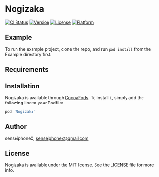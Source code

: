 # Nogizaka

[![CI Status](http://img.shields.io/travis/senseiphoneX/Nogizaka.svg?style=flat)](https://travis-ci.org/senseiphoneX/Nogizaka)
[![Version](https://img.shields.io/cocoapods/v/Nogizaka.svg?style=flat)](http://cocoapods.org/pods/Nogizaka)
[![License](https://img.shields.io/cocoapods/l/Nogizaka.svg?style=flat)](http://cocoapods.org/pods/Nogizaka)
[![Platform](https://img.shields.io/cocoapods/p/Nogizaka.svg?style=flat)](http://cocoapods.org/pods/Nogizaka)

## Example

To run the example project, clone the repo, and run `pod install` from the Example directory first.

## Requirements

## Installation

Nogizaka is available through [CocoaPods](http://cocoapods.org). To install
it, simply add the following line to your Podfile:

```ruby
pod 'Nogizaka'
```

## Author

senseiphoneX, senseiphonex@gmail.com

## License

Nogizaka is available under the MIT license. See the LICENSE file for more info.
